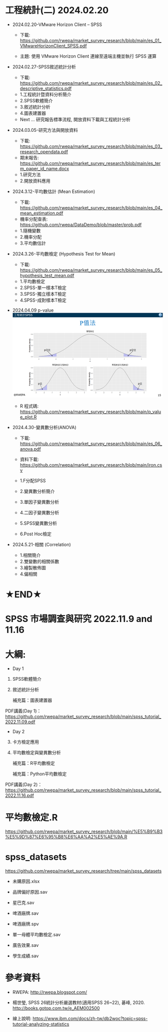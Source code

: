 # 工程統計(二) 2024.02.20

+ 2024.02.20-VMware Horizon Client – SPSS

    + 下載: https://github.com/rwepa/market_survey_research/blob/main/es_01_VMwareHorizonClient_SPSS.pdf
 
    + 主題: 使用 VMware Horizon Client 連線至遠端主機並執行 SPSS 運算

+ 2024.02.27-SPSS敘述統計分析

    + 下載: https://github.com/rwepa/market_survey_research/blob/main/es_02_descriptive_statistics.pdf
    + 1.工程統計暨資料分析簡介
    + 2.SPSS軟體簡介
    + 3.敘述統計分析
    + 4.圖表建置器
    + Next ... 研究報告標準流程, 開放資料下載與工程統計分析

+ 2024.03.05-研究方法與開放資料

    + 下載: https://github.com/rwepa/market_survey_research/blob/main/es_03_research_opendata.pdf
    + 期末報告: https://github.com/rwepa/market_survey_research/blob/main/es_term_paper_id_name.docx
    + 1.研究方法
    + 2.開放資料應用
 
+ 2024.3.12-平均數估計 (Mean Estimation)

    + 下載: https://github.com/rwepa/market_survey_research/blob/main/es_04_mean_estimation.pdf
    + 機率分配查表: https://github.com/rwepa/DataDemo/blob/master/prob.pdf
    + 1.隨機變數
    + 2.機率分配
    + 3.平均數估計

 + 2024.3.26-平均數檢定 (Hypothesis Test for Mean)

    + 下載: https://github.com/rwepa/market_survey_research/blob/main/es_05_hypothesis_test_mean.pdf
    + 1.平均數檢定
    + 2.SPSS-單⼀樣本T檢定
    + 3.SPSS-獨立樣本T檢定
    + 4.SPSS-成對樣本T檢定

+ 2024.04.09 p-value
![image](https://github.com/rwepa/market_survey_research/blob/main/imgs/p_value_plot.png)

    + R 程式碼: https://github.com/rwepa/market_survey_research/blob/main/p_value_plot.R

+ 2024.4.30-變異數分析(ANOVA)

    + 下載: https://github.com/rwepa/market_survey_research/blob/main/es_06_anova.pdf
 
    + 資料下載: https://github.com/rwepa/market_survey_research/blob/main/iron.csv
    + 1.F分配SPSS
    + 2.變異數分析簡介
    + 3.單因子變異數分析
    + 4.二因子變異數分析
    + 5.SPSS變異數分析
    + 6.Post Hoc檢定
 
+ 2024.5.21-相關 (Correlation)

    + 1.相關簡介
    + 2.雙變數的相關係數
    + 3.繪製散佈圖
    + 4.偏相關



# ★END★

# SPSS 市場調查與研究 2022.11.9 and 11.16

# 大綱:

+ Day 1

1. SPSS軟體簡介

2. 敘述統計分析

    補充篇：圖表建置器
    
PDF講義(Day 1)：https://github.com/rwepa/market_survey_research/blob/main/spss_tutorial_2022.11.09.pdf

+ Day 2

3. 卡方檢定應用

4. 平均數檢定與變異數分析

    補充篇：R平均數檢定

    補充篇：Python平均數檢定
    
PDF講義(Day 2)：https://github.com/rwepa/market_survey_research/blob/main/spss_tutorial_2022.11.16.pdf

# 平均數檢定.R

https://github.com/rwepa/market_survey_research/blob/main/%E5%B9%B3%E5%9D%87%E6%95%B8%E6%AA%A2%E5%AE%9A.R

# spss_datasets

https://github.com/rwepa/market_survey_research/tree/main/spss_datasets

+ 未購原因.xlsx

+ 品牌偏好原因.sav

+ 星巴克.sav

+ 啤酒廠牌.sav

+ 啤酒廠牌.spv

+ 單一母體平均數檢定.sav

+ 廣告效果.sav

+ 學生成績.sav

# 參考資料

+ RWEPA: http://rwepa.blogspot.com/

+ 楊世瑩, SPSS 26統計分析嚴選教材(適用SPSS 26~22), 碁峰, 2020. http://books.gotop.com.tw/e_AEM002500

+ 線上說明: https://www.ibm.com/docs/zh-tw/db2woc?topic=spss-tutorial-analyzing-statistics
